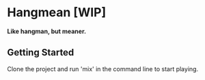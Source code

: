 # Hangmean [WIP]

**Like hangman, but meaner.**

## Getting Started

Clone the project and run 'mix' in the command line to start playing.
